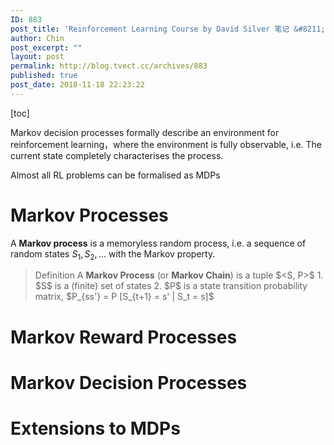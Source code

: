 ```yaml
---
ID: 883
post_title: 'Reinforcement Learning Course by David Silver 笔记 &#8211; Lecture02'
author: Chin
post_excerpt: ""
layout: post
permalink: http://blog.tvect.cc/archives/883
published: true
post_date: 2018-11-18 22:23:22
---
```

[toc]

Markov decision processes formally describe an environment for reinforcement learning，where the environment is fully observable, i.e. The current state completely characterises the process.

Almost all RL problems can be formalised as MDPs

<!--more-->

<h1>Markov Processes</h1>

A <strong>Markov process</strong> is a memoryless random process, i.e. a sequence of random states $S_1, S_2, ...$ with the Markov property.

<blockquote>
  Definition
  A <strong>Markov Process</strong> (or <strong>Markov Chain</strong>) is a tuple $&lt;S, P>$
  1. $S$ is a (finite) set of states
  2. $P$ is a state transition probability matrix,
      $P_{ss'} = P [S_{t+1} = s' | S_t = s]$
</blockquote>

<h1>Markov Reward Processes</h1>

<h1>Markov Decision Processes</h1>

<h1>Extensions to MDPs</h1>